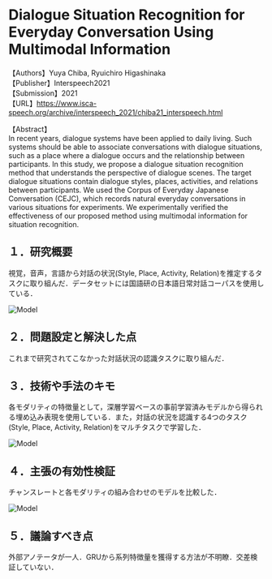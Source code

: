 # Dialogue Situation Recognition for Everyday Conversation Using Multimodal Information  

【Authors】Yuya Chiba, Ryuichiro Higashinaka  
【Publisher】Interspeech2021  
【Submission】2021  
【URL】https://www.isca-speech.org/archive/interspeech_2021/chiba21_interspeech.html  

【Abstract】  
In recent years, dialogue systems have been applied to daily living. Such systems should be able to associate conversations with dialogue situations, such as a place where a dialogue occurs and the relationship between participants. In this study, we propose a dialogue situation recognition method that understands the perspective of dialogue scenes. The target dialogue situations contain dialogue styles, places, activities, and relations between participants. We used the Corpus of Everyday Japanese Conversation (CEJC), which records natural everyday conversations in various situations for experiments. We experimentally verified the effectiveness of our proposed method using multimodal information for situation recognition.  

## １．研究概要
視覚，音声，言語から対話の状況(Style, Place, Activity, Relation)を推定するタスクに取り組んだ．データセットには国語研の日本語日常対話コーパスを使用している．  

![Model](../image/Chiba2022/Table1.PNG)  

## ２．問題設定と解決した点
これまで研究されてこなかった対話状況の認識タスクに取り組んだ．
## ３．技術や手法のキモ
各モダリティの特徴量として，深層学習ベースの事前学習済みモデルから得られる埋め込み表現を使用している．また，対話の状況を認識する4つのタスク(Style, Place, Activity, Relation)をマルチタスクで学習した．  

![Model](../image/Chiba2022/Fig3.PNG)  

## ４．主張の有効性検証  
チャンスレートと各モダリティの組み合わせのモデルを比較した．  

![Model](../image/Chiba2022/Table2.PNG)  

## ５．議論すべき点
外部アノテータが一人．GRUから系列特徴量を獲得する方法が不明瞭．交差検証していない．
